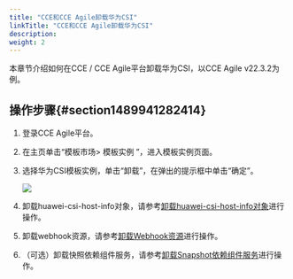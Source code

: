 ```yaml
---
title: "CCE和CCE Agile卸载华为CSI"
linkTitle: "CCE和CCE Agile卸载华为CSI"
description: 
weight: 2
---
```


本章节介绍如何在CCE / CCE Agile平台卸载华为CSI，以CCE Agile v22.3.2为例。

## 操作步骤{#section1489941282414}

1.  登录CCE Agile平台。
2.  在主页单击“模板市场\> 模板实例 ”，进入模板实例页面。
3.  选择华为CSI模板实例，单击“卸载”，在弹出的提示框中单击“确定”。

    ![](/css-docs/figures/卸载-ch.png)

4.  卸载huawei-csi-host-info对象，请参考[卸载huawei-csi-host-info对象](/docs/安装部署/卸载华为CSI/Helm卸载华为CSI/卸载CSI依赖组件服务#section870813403017)进行操作。
5.  卸载webhook资源，请参考[卸载Webhook资源](/docs/安装部署/卸载华为CSI/Helm卸载华为CSI/卸载CSI依赖组件服务#section871155813014)进行操作。
6.  （可选）卸载快照依赖组件服务，请参考[卸载Snapshot依赖组件服务](/docs/安装部署/卸载华为CSI/Helm卸载华为CSI/卸载CSI依赖组件服务#section48371491319)进行操作。

